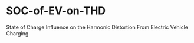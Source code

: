 # SOC-of-EV-on-THD
State of Charge Influence on the Harmonic Distortion From Electric Vehicle Charging
